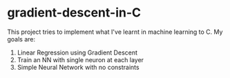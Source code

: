 # gradient-descent-in-C

This project tries to implement what I've learnt in machine learning to C. My goals are:

1. Linear Regression using Gradient Descent
2. Train an NN with single neuron at each layer
3. Simple Neural Network with no constraints
